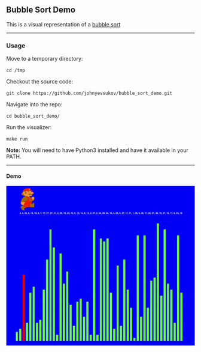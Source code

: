Bubble Sort Demo
----

This is a visual representation of a [bubble sort](https://www.youtube.com/watch?v=k4RRi_ntQc8)

----
### Usage


Move to a temporary directory:

    cd /tmp

Checkout the source code:

    git clone https://github.com/johnyevsukov/bubble_sort_demo.git

Navigate into the repo:

    cd bubble_sort_demo/

Run the visualizer:

    make run


__Note:__ You will need to have Python3 installed and have it available in your PATH.


----
#### Demo

![](demo/demo.gif)
